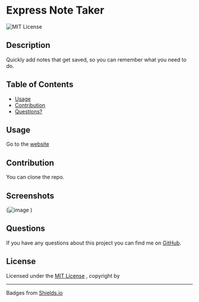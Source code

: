 # Express Note Taker
![MIT License](https://img.shields.io/badge/License-MIT-brightgreen)
## Description
Quickly add notes that get saved, so you can remember what you need to do.
## Table of Contents
* [Usage](#usage)
* [Contribution](#contribution)
* [Questions?](#questions)
## Usage
Go to the [website](https://thawing-headland-95872.herokuapp.com/)
## Contribution
You can clone the repo.
## Screenshots
(![image](https://user-images.githubusercontent.com/16601941/219718303-f1d8834c-742d-4ba0-9276-dbddaca53784.png)
)
## Questions

If you have any questions about this project you can find me on [GitHub](https://github.com/NotEnoughBacon).

## License

Licensed under the [MIT License](https://mit-license.org)
, copyright by 
____

Badges from [Shields.io](https://shields.io)
